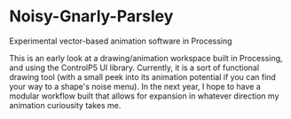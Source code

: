 # Noisy-Gnarly-Parsley
Experimental vector-based animation software in Processing

This is an early look at a drawing/animation workspace built in Processing, and using the ControlP5 UI library. Currently, it is a sort of functional drawing tool (with a small peek into its animation potential if you can find your way to a shape's noise menu). In the next year, I hope to have a modular workflow built that allows for expansion in whatever direction my animation curiousity takes me.
